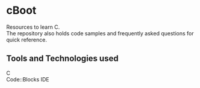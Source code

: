 # cBoot
Resources to learn C.  
The repository also holds code samples and frequently asked questions for quick reference.

## Tools and Technologies used
C  
Code::Blocks IDE
